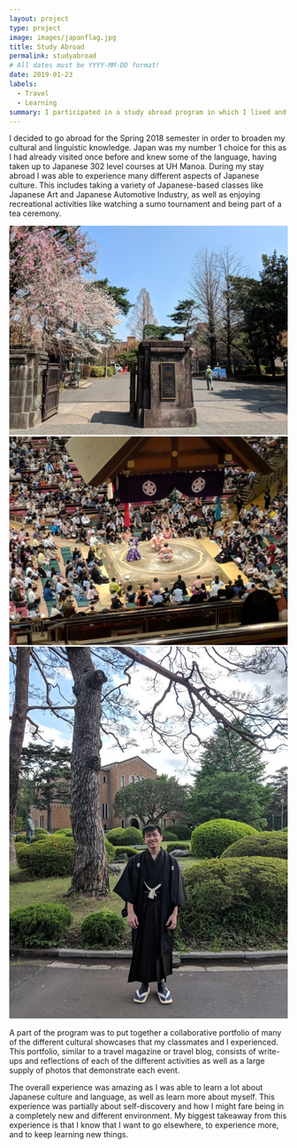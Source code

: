 ```yaml
---
layout: project
type: project
image: images/japanflag.jpg
title: Study Abroad
permalink: studyabroad
# All dates must be YYYY-MM-DD format!
date: 2019-01-23
labels:
  - Travel
  - Learning
summary: I participated in a study abroad program in which I lived and studied in Japan for about five months.
---
```


I decided to go abroad for the Spring 2018 semester in order to broaden my cultural and linguistic knowledge. Japan was my number 1 choice for this as I had already visited once before and knew some of the language, having taken up to Japanese 302 level courses at UH Manoa. During my stay abroad I was able to experience many different aspects of Japanese culture. This includes taking a variety of Japanese-based classes like Japanese Art and Japanese Automotive Industry, as well as enjoying recreational activities like watching a sumo tournament and being part of a tea ceremony.

<img class="ui medium rounded floated image" src="../images/hitotsubashi.jpg">
<img class="ui medium rounded floated image" src="../images/sumo.jpg">
<img class="ui medium rounded floated image" src="../images/kimono.jpg">


A part of the program was to put together a collaborative portfolio of many of the different cultural showcases that my classmates and I experienced. This portfolio, similar to a travel magazine or travel blog, consists of write-ups and reflections of each of the different activities as well as a large supply of photos that demonstrate each event.

The overall experience was amazing as I was able to learn a lot about Japanese culture and language, as well as learn more about myself. This experience was partially about self-discovery and how I might fare being in a completely new and different environment. My biggest takeaway from this experience is that I know that I want to go elsewhere, to experience more, and to keep learning new things.
